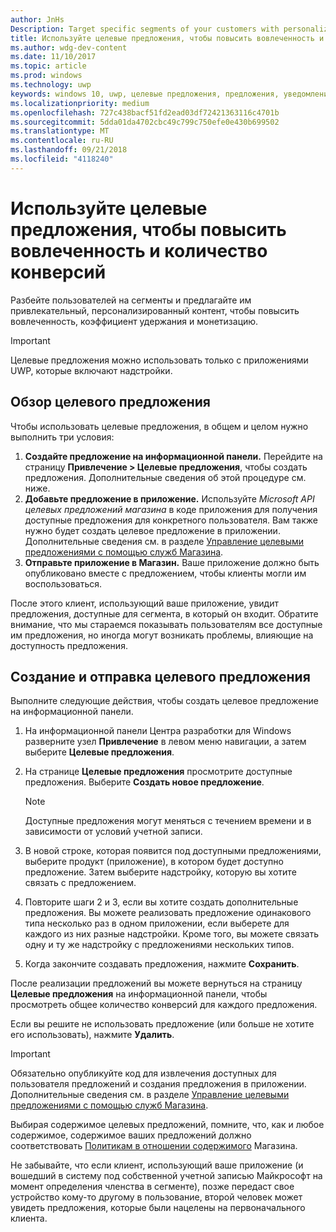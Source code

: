 ```yaml
---
author: JnHs
Description: Target specific segments of your customers with personalized content to increase engagement, retention, and monetization.
title: Используйте целевые предложения, чтобы повысить вовлеченность и количество конверсий
ms.author: wdg-dev-content
ms.date: 11/10/2017
ms.topic: article
ms.prod: windows
ms.technology: uwp
keywords: windows 10, uwp, целевые предложения, предложения, уведомления
ms.localizationpriority: medium
ms.openlocfilehash: 727c438bacf51fd2ead03df72421363116c4701b
ms.sourcegitcommit: 5dda01da4702cbc49c799c750efe0e430b699502
ms.translationtype: MT
ms.contentlocale: ru-RU
ms.lasthandoff: 09/21/2018
ms.locfileid: "4118240"
---
```

# <a name="use-targeted-offers-to-maximize-engagement-and-conversions"></a>Используйте целевые предложения, чтобы повысить вовлеченность и количество конверсий

Разбейте пользователей на сегменты и предлагайте им привлекательный, персонализированный контент, чтобы повысить вовлеченность, коэффициент удержания и монетизацию.

> [!IMPORTANT]
> Целевые предложения можно использовать только с приложениями UWP, которые включают надстройки.

## <a name="targeted-offer-overview"></a>Обзор целевого предложения

Чтобы использовать целевые предложения, в общем и целом нужно выполнить три условия:

1. **Создайте предложение на информационной панели.** Перейдите на страницу **Привлечение > Целевые предложения**, чтобы создать предложения. Дополнительные сведения об этой процедуре см. ниже.
2. **Добавьте предложение в приложение.** Используйте *Microsoft API целевых предложений магазина* в коде приложения для получения доступные предложения для конкретного пользователя. Вам также нужно будет создать целевое предложение в приложении. Дополнительные сведения см. в разделе [Управление целевыми предложениями с помощью служб Магазина](../monetize/manage-targeted-offers-using-windows-store-services.md).
3. **Отправьте приложение в Магазин.** Ваше приложение должно быть опубликовано вместе с предложением, чтобы клиенты могли им воспользоваться.

После этого клиент, использующий ваше приложение, увидит предложения, доступные для сегмента, в который он входит. Обратите внимание, что мы стараемся показывать пользователям все доступные им предложения, но иногда могут возникать проблемы, влияющие на доступность предложения.


## <a name="to-create-and-send-a-targeted-offer"></a>Создание и отправка целевого предложения

Выполните следующие действия, чтобы создать целевое предложение на информационной панели.

1.  На информационной панели Центра разработки для Windows разверните узел **Привлечение** в левом меню навигации, а затем выберите **Целевые предложения**.
2.  На странице **Целевые предложения** просмотрите доступные предложения. Выберите **Создать новое предложение**.

    > [!NOTE]
    > Доступные предложения могут меняться с течением времени и в зависимости от условий учетной записи.

3.  В новой строке, которая появится под доступными предложениями, выберите продукт (приложение), в котором будет доступно предложение. Затем выберите надстройку, которую вы хотите связать с предложением.
4.  Повторите шаги 2 и 3, если вы хотите создать дополнительные предложения. Вы можете реализовать предложение одинакового типа несколько раз в одном приложении, если выберете для каждого из них разные надстройки. Кроме того, вы можете связать одну и ту же надстройку с предложениями нескольких типов.
5.  Когда закончите создавать предложения, нажмите **Сохранить**.

После реализации предложений вы можете вернуться на страницу **Целевые предложения** на информационной панели, чтобы просмотреть общее количество конверсий для каждого предложения.

Если вы решите не использовать предложение (или больше не хотите его использовать), нажмите **Удалить**.

> [!IMPORTANT]
> Обязательно опубликуйте код для извлечения доступных для пользователя предложений и создания предложения в приложении. Дополнительные сведения см. в разделе [Управление целевыми предложениями с помощью служб Магазина](../monetize/manage-targeted-offers-using-windows-store-services.md).
>
> Выбирая содержимое целевых предложений, помните, что, как и любое содержимое, содержимое ваших предложений должно соответствовать [Политикам в отношении содержимого](https://docs.microsoft.com/en-us/legal/windows/agreements/store-policies) Магазина.
>
> Не забывайте, что если клиент, использующий ваше приложение (и вошедший в систему под собственной учетной записью Майкрософт на момент определения членства в сегменте), позже передаст свое устройство кому-то другому в пользование, второй человек может увидеть предложения, которые были нацелены на первоначального клиента.
